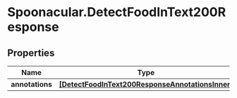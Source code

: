 # Spoonacular.DetectFoodInText200Response

## Properties

Name | Type | Description | Notes
------------ | ------------- | ------------- | -------------
**annotations** | [**[DetectFoodInText200ResponseAnnotationsInner]**](DetectFoodInText200ResponseAnnotationsInner.md) |  | 


